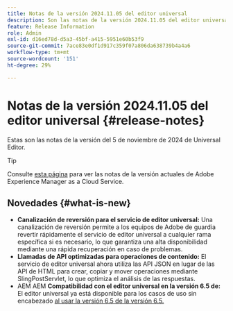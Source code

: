 ```yaml
---
title: Notas de la versión 2024.11.05 del editor universal
description: Son las notas de la versión 2024.11.05 del editor universal.
feature: Release Information
role: Admin
exl-id: d16ed78d-d5a3-45bf-a415-5951e60b53f9
source-git-commit: 7ace83e0df1d917c359f07a806da638739b4a4a6
workflow-type: tm+mt
source-wordcount: '151'
ht-degree: 29%

---
```



# Notas de la versión 2024.11.05 del editor universal {#release-notes}

Estas son las notas de la versión del 5 de noviembre de 2024 de Universal Editor.

>[!TIP]
>
>Consulte [esta página](/help/release-notes/release-notes-cloud/release-notes-current.md) para ver las notas de la versión actuales de Adobe Experience Manager as a Cloud Service.

## Novedades {#what-is-new}

* **Canalización de reversión para el servicio de editor universal:** Una canalización de reversión permite a los equipos de Adobe de guardia revertir rápidamente el servicio de editor universal a cualquier rama específica si es necesario, lo que garantiza una alta disponibilidad mediante una rápida recuperación en caso de problemas.
* **Llamadas de API optimizadas para operaciones de contenido:** El servicio de editor universal ahora utiliza las API JSON en lugar de las API de HTML para crear, copiar y mover operaciones mediante SlingPostServlet, lo que optimiza el análisis de las respuestas.
* AEM AEM **Compatibilidad con el editor universal en la versión 6.5 de:** El editor universal ya está disponible para los casos de uso sin encabezado [al usar la versión 6.5 de la versión 6.5.](https://experienceleague.adobe.com/en/docs/experience-manager-65/content/implementing/developing/headless/universal-editor/introduction)
